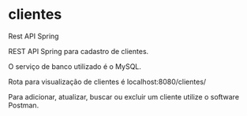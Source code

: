 # clientes
Rest API Spring


REST API Spring para cadastro de clientes.

O serviço de banco utilizado é o MySQL.

Rota para visualização de clientes é localhost:8080/clientes/

Para adicionar, atualizar, buscar ou excluir um cliente utilize o software Postman.